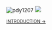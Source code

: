 
<p>    
<img src="https://komarev.com/ghpvc/?username=pdy1207&label=Visitors&color=ff69b4&style=flat" alt="pdy1207" />     
<a href="mailto:pdyme1207@gmail.com" >
  <img src="https://img.shields.io/static/v1?label=Sponsor&message=%E2%9D%A4&logo=GitHub&color=ff69b4"/>     
</a>
</p>   
  
  <sup>[INTRODUCTION &rarr;](https://pdy1207.github.io/Dy.dev/)<sup>

